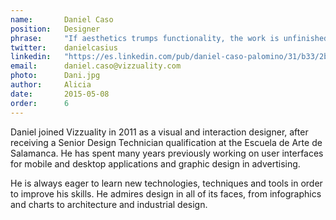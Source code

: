 ```yaml
---
name:       Daniel Caso
position:   Designer
phrase:     "If aesthetics trumps functionality, the work is unfinished"
twitter:    danielcasius
linkedin:   "https://es.linkedin.com/pub/daniel-caso-palomino/31/b33/2bb/en"
email:      daniel.caso@vizzuality.com
photo:      Dani.jpg
author:     Alicia
date:       2015-05-08
order: 		6
---
```


Daniel joined Vizzuality in 2011 as a visual and interaction designer, after receiving a  Senior Design Technician qualification at the Escuela de Arte de Salamanca. He has spent many years previously working on user interfaces for mobile and desktop applications and graphic design in advertising. 

He is always eager to learn new technologies, techniques and tools in order to improve his skills. He admires design in all of its faces, from infographics and charts to architecture and industrial design.

